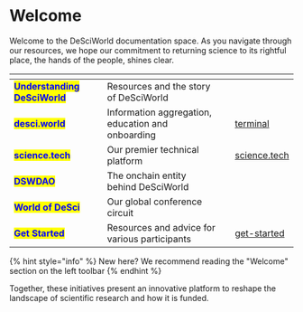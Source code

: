 # Welcome

Welcome to the DeSciWorld documentation space. As you navigate through our resources, we hope our commitment to returning science to its rightful place, the hands of the people, shines clear.

<table data-view="cards"><thead><tr><th></th><th></th><th></th><th data-hidden data-card-target data-type="content-ref"></th></tr></thead><tbody><tr><td><mark style="color:blue;"><strong>Understanding DeSciWorld</strong></mark></td><td>Resources and the story of DeSciWorld</td><td></td><td></td></tr><tr><td><mark style="color:blue;"><strong>desci.world</strong></mark></td><td>Information aggregation, education and onboarding</td><td></td><td><a href="ecosystem/terminal/">terminal</a></td></tr><tr><td><mark style="color:blue;"><strong>science.tech</strong></mark></td><td>Our premier technical platform</td><td></td><td><a href="ecosystem/science.tech/">science.tech</a></td></tr><tr><td><mark style="color:blue;"><strong>DSWDAO</strong></mark></td><td>The onchain entity behind DeSciWorld</td><td></td><td></td></tr><tr><td><mark style="color:blue;"><strong>World of DeSci</strong></mark></td><td>Our global conference circuit</td><td></td><td></td></tr><tr><td><mark style="color:blue;"><strong>Get Started</strong></mark></td><td>Resources and advice for various participants</td><td></td><td><a href="get-started/">get-started</a></td></tr></tbody></table>

{% hint style="info" %}
New here? We recommend reading the "Welcome" section on the left toolbar
{% endhint %}

Together, these initiatives present an innovative platform to reshape the landscape of scientific research and how it is funded.&#x20;

